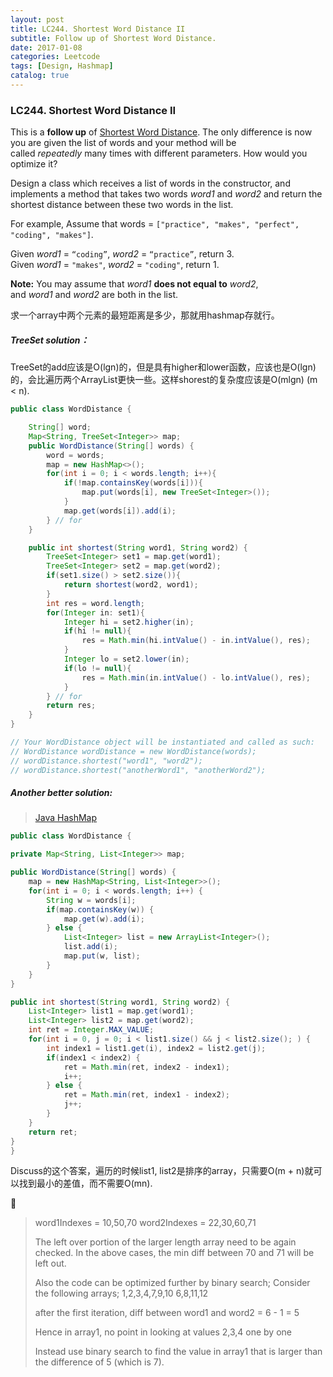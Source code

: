 ```yaml
---
layout: post
title: LC244. Shortest Word Distance II
subtitle: Follow up of Shortest Word Distance.
date: 2017-01-08
categories: Leetcode
tags: [Design, Hashmap]
catalog: true
---
```


### LC244. Shortest Word Distance II

This is a **follow up** of [Shortest Word Distance](https://leetcode.com/problems/shortest-word-distance). The only difference is now you are given the list of words and your method will be called *repeatedly* many times with different parameters. How would you optimize it?

Design a class which receives a list of words in the constructor, and implements a method that takes two words *word1* and *word2* and return the shortest distance between these two words in the list.

For example,
Assume that words = `["practice", "makes", "perfect", "coding", "makes"]`.

Given *word1* = `“coding”`, *word2* = `“practice”`, return 3.
Given *word1* = `"makes"`, *word2* = `"coding"`, return 1.

**Note:**
You may assume that *word1* **does not equal to** *word2*, and *word1* and *word2* are both in the list.

求一个array中两个元素的最短距离是多少，那就用hashmap存就行。

##### TreeSet solution：

TreeSet的add应该是O(lgn)的，但是具有higher和lower函数，应该也是O(lgn)的，会比遍历两个ArrayList更快一些。这样shorest的复杂度应该是O(mlgn) (m < n).

```java
public class WordDistance {

    String[] word;
    Map<String, TreeSet<Integer>> map;
    public WordDistance(String[] words) {
        word = words;
        map = new HashMap<>();
        for(int i = 0; i < words.length; i++){
            if(!map.containsKey(words[i])){
                map.put(words[i], new TreeSet<Integer>());
            }
            map.get(words[i]).add(i);
        } // for
    }

    public int shortest(String word1, String word2) {
        TreeSet<Integer> set1 = map.get(word1);
        TreeSet<Integer> set2 = map.get(word2);
        if(set1.size() > set2.size()){
            return shortest(word2, word1);
        }
        int res = word.length;
        for(Integer in: set1){
            Integer hi = set2.higher(in);
            if(hi != null){
                res = Math.min(hi.intValue() - in.intValue(), res);
            }
            Integer lo = set2.lower(in);
            if(lo != null){
                res = Math.min(in.intValue() - lo.intValue(), res);
            }
        } // for
        return res;
    }
}

// Your WordDistance object will be instantiated and called as such:
// WordDistance wordDistance = new WordDistance(words);
// wordDistance.shortest("word1", "word2");
// wordDistance.shortest("anotherWord1", "anotherWord2");
```

##### Another better solution:

> [Java HashMap](https://discuss.leetcode.com/topic/20643/java-solution-using-hashmap/2)

```java
public class WordDistance {

private Map<String, List<Integer>> map;

public WordDistance(String[] words) {
    map = new HashMap<String, List<Integer>>();
    for(int i = 0; i < words.length; i++) {
        String w = words[i];
        if(map.containsKey(w)) {
            map.get(w).add(i);
        } else {
            List<Integer> list = new ArrayList<Integer>();
            list.add(i);
            map.put(w, list);
        }
    }
}

public int shortest(String word1, String word2) {
    List<Integer> list1 = map.get(word1);
    List<Integer> list2 = map.get(word2);
    int ret = Integer.MAX_VALUE;
    for(int i = 0, j = 0; i < list1.size() && j < list2.size(); ) {
        int index1 = list1.get(i), index2 = list2.get(j);
        if(index1 < index2) {
            ret = Math.min(ret, index2 - index1);
            i++;
        } else {
            ret = Math.min(ret, index1 - index2);
            j++;
        }
    }
    return ret;
}
}
```

Discuss的这个答案，遍历的时候list1, list2是排序的array，只需要O(m + n)就可以找到最小的差值，而不需要O(mn). 

🌰

> word1Indexes = 10,50,70
> word2Indexes = 22,30,60,71
>
> The left over portion of the larger length array need to be again checked. In the above cases, the min diff between 70 and 71 will be left out.
>
> Also the code can be optimized further by binary search;
> Consider the following arrays;
> 1,2,3,4,7,9,10
> 6,8,11,12
>
> after the first iteration, diff between word1 and word2 = 6 - 1 = 5
>
> Hence in array1, no point in looking at values 2,3,4 one by one
>
> Instead use binary search to find the value in array1 that is larger than the difference of 5 (which is 7).



